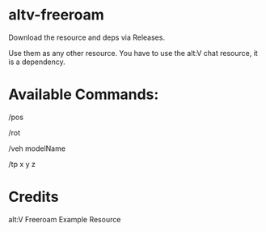 # altv-freeroam

Download the resource and deps via Releases.

Use them as any other resource. You have to use the alt:V chat resource, it is a dependency.
# Available Commands:

/pos   

/rot

/veh modelName

/tp x y z

# Credits 
alt:V Freeroam Example Resource
